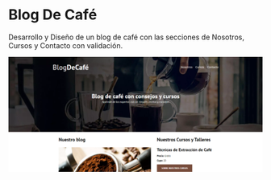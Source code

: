 # Blog De Café

Desarrollo y Diseño de un blog de café con las secciones de Nosotros, Cursos y Contacto con validación.

![Pagina Web Blog de Cafe](https://github.com/MarlenAndrade/BlogdeCafe/blob/main/BlogDeCafe.png)
